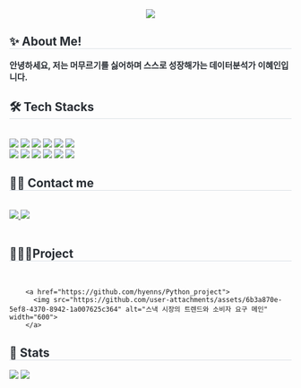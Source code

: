 <div align= "center">
    <img src="https://capsule-render.vercel.app/api?type=waving&color=90cbc1&height=120&text=Hello👋🏻,%20I'm%20Hyein%20Lee&animation=&fontColor=3f3b3b&fontSize=40" />
    </div>
    <div style="text-align: left;"> 
    <h2 style="border-bottom: 1px solid #d8dee4; color: #282d33;"> ✨ About Me! </h2>  
    <div style="font-weight: 700; font-size: 15px; text-align: left; color: #282d33;"> 안녕하세요, 저는 머무르기를 싫어하며 스스로 성장해가는 데이터분석가 이혜인입니다. </div> 
    </div>
    <div style="text-align: left;">
    <h2 style="border-bottom: 1px solid #d8dee4; color: #282d33;"> 🛠️ Tech Stacks </h2> <br> 
    <div style="margin: ; text-align: left;" "text-align: left;"> <img src="https://img.shields.io/badge/Python-3776AB?style=flat-square&logo=Python&logoColor=white">
          <img src="https://img.shields.io/badge/Oracle-F80000?style=flat-square&logo=Oracle&logoColor=white">
          <img src="https://img.shields.io/badge/PyTorch-EE4C2C?style=flat-square&logo=PyTorch&logoColor=white">
          <img src="https://img.shields.io/badge/Selenium-43B02A?style=flat-square&logo=Selenium&logoColor=white">
          <img src="https://img.shields.io/badge/Tensorflow-FF6F00?style=flat-square&logo=Tensorflow&logoColor=white">
          <img src="https://img.shields.io/badge/MariaDB-003545?style=flat-square&logo=MariaDB&logoColor=white">
          <br/><img src="https://img.shields.io/badge/Linux-FCC624?style=flat-square&logo=Linux&logoColor=white">
          <img src="https://img.shields.io/badge/MongoDB-47A248?style=flat-square&logo=MongoDB&logoColor=white">
          <img src="https://img.shields.io/badge/MySQL-4479A1?style=flat-square&logo=MySQL&logoColor=white">
          <img src="https://img.shields.io/badge/Notion-000000?style=flat-square&logo=Notion&logoColor=white">
          <img src="https://img.shields.io/badge/GitHub Pages-222222?style=flat-square&logo=GitHub Pages&logoColor=white">
          <img src="https://img.shields.io/badge/Github-181717?style=flat-square&logo=Github&logoColor=white">
          <br/></div>
    </div>
    <div style="text-align: left;">
    <h2 style="border-bottom: 1px solid #d8dee4; color: #282d33;"> 🧑‍💻 Contact me </h2><br> 
    <div style="text-align: left;"> <a href=mailto:gwm0120@gmail.com> <img src="https://img.shields.io/badge/Gmail-EA4335?style=flat-square&logo=Gmail&logoColor=white&link=mailto:gwm0120@gmail.com"> </a>
         <a href=https://aluminum-magpie-a29.notion.site/About-ME-1376dce68f8180b3a0f1e6f140b4b577?pvs=4> <img src="https://img.shields.io/badge/Notion-000000?style=flat-square&logo=Notion&logoColor=white&link=https://aluminum-magpie-a29.notion.site/About-ME-1376dce68f8180b3a0f1e6f140b4b577?pvs=4"> </a>
          </div>  <br> 
    <div style="text-align: left;">  </div> 
    </div>
    <div style="text-align: left;"> 
    <h2 style="border-bottom: 1px solid #d8dee4; color: #282d33;"> 👩🏼‍💻Project </h2><br> 
        
        <a href="https://github.com/hyenns/Python_project">
          <img src="https://github.com/user-attachments/assets/6b3a870e-5ef8-4370-8942-1a007625c364" alt="스낵 시장의 트렌드와 소비자 요구 메인" width="600">
        </a>
    
</div>
    <div style="text-align: left;"> 
    <h2 style="border-bottom: 1px solid #d8dee4; color: #282d33;"> 🏅 Stats </h2> <div style="text-align: left;"> <img src="https://github-readme-stats.vercel.app/api?username=hyenns&bg_color=180,f0f0f0,00000000&title_color=000000&text_color=000000"/> <img src="https://github-readme-stats.vercel.app/api/top-langs/?username=hyenns&layout=compact&bg_color=180,f0f0f0,00000000&title_color=000000&text_color=000000"/> 
    </div> 
    </div>

    
